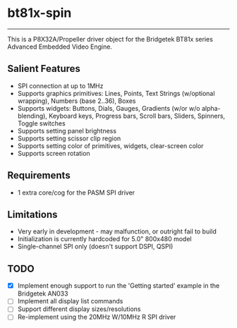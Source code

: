 # bt81x-spin 
------------

This is a P8X32A/Propeller driver object for the Bridgetek BT81x series Advanced Embedded Video Engine.

## Salient Features

* SPI connection at up to 1MHz
* Supports graphics primitives: Lines, Points, Text Strings (w/optional wrapping), Numbers (base 2..36), Boxes
* Supports widgets: Buttons, Dials, Gauges, Gradients (w/or w/o alpha-blending), Keyboard keys, Progress bars, Scroll bars, Sliders, Spinners, Toggle switches
* Supports setting panel brightness
* Supports setting scissor clip region
* Supports setting color of primitives, widgets, clear-screen color
* Supports screen rotation

## Requirements

* 1 extra core/cog for the PASM SPI driver

## Limitations

* Very early in development - may malfunction, or outright fail to build
* Initialization is currently hardcoded for 5.0" 800x480 model
* Single-channel SPI only (doesn't support DSPI, QSPI)

## TODO

- [x] Implement enough support to run the 'Getting started' example in the Bridgetek AN033
- [ ] Implement all display list commands
- [ ] Support different display sizes/resolutions
- [ ] Re-implement using the 20MHz W/10MHz R SPI driver
